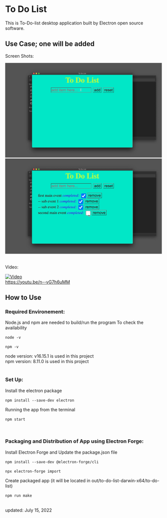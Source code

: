 <h1>To Do List</h1>
This is To-Do-list desktop application built by Electron open source software.

<h2>Use Case; one will be added</h2>
Screen Shots: <br>

![firstImg](img/first.png)
![secondImg](img/second.png)

<br>Video: <br>

[![Video](http://img.youtube.com/vi/n--vG7h6uMM/0.jpg)](https://youtu.be/n--vG7h6uMM)
<br>
<a href="https://youtu.be/n--vG7h6uMM">https://youtu.be/n--vG7h6uMM</a>
<br>

<h2>How to Use</h2>
<h3>Required Environement:</h3>
Node.js and npm are needed to build/run the program
To check the availability
<pre><code>node -v</code></pre>
<pre><code>npm -v</code></pre>
node version: v16.15.1 is used in this project<br>
npm version: 8.11.0 is used in this project
<br><br>
<h3>Set Up:</h3>
Install the electron package
<pre><code>npm install --save-dev electron</code></pre>
Running the app from the terminal
<pre><code>npm start</code></pre>
<br>
<h3>Packaging and Distribution of App using Electron Forge:</h3>
Install Electron Forge and Update the package.json file
<pre><code>npm install --save-dev @electron-forge/cli</code></pre>
<pre><code>npx electron-forge import</code></pre>
Create packaged app (it will be located in out/to-do-list-darwin-x64/to-do-list)
<pre><code>npm run make</code></pre>
<br>
updated: July 15, 2022